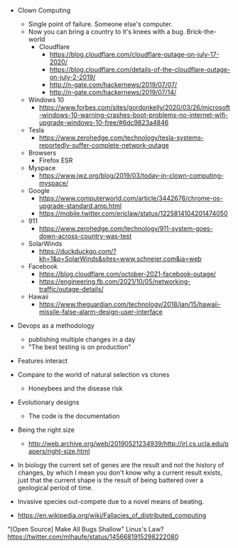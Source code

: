 - Clown Computing
  - Single point of failure. Someone else's computer.
  - Now you can bring a country to it's knees with a bug. Brick-the-world
    - Cloudflare
      - https://blog.cloudflare.com/cloudflare-outage-on-july-17-2020/
      - https://blog.cloudflare.com/details-of-the-cloudflare-outage-on-july-2-2019/
      - http://n-gate.com/hackernews/2019/07/07/
      - http://n-gate.com/hackernews/2019/07/14/
  - Windows 10
    - https://www.forbes.com/sites/gordonkelly/2020/03/26/microsoft-windows-10-warning-crashes-boot-problems-no-internet-wifi-upgrade-windows-10-free/#6dc9823a4846
  - Tesla
    - https://www.zerohedge.com/technology/tesla-systems-reportedly-suffer-complete-network-outage
  - Browsers
    - Firefox ESR
  - Myspace
    - https://www.jwz.org/blog/2019/03/today-in-clown-computing-myspace/
  - Google
    - https://www.computerworld.com/article/3442676/chrome-os-upgrade-standard.amp.html
    - https://mobile.twitter.com/ericlaw/status/1225814104201474050
  - 911
    - https://www.zerohedge.com/technology/911-system-goes-down-across-country-was-test
  - SolarWinds
    - https://duckduckgo.com/?kh=1&q=SolarWinds&sites=www.schneier.com&ia=web
  - Facebook
    - https://blog.cloudflare.com/october-2021-facebook-outage/
    - https://engineering.fb.com/2021/10/05/networking-traffic/outage-details/
  - Hawaii
    - https://www.theguardian.com/technology/2018/jan/15/hawaii-missile-false-alarm-design-user-interface
- Devops as a methodology
  - publishing multiple changes in a day
  - "The best testing is on production"

- Features interact

- Compare to the world of natural selection vs clones
  - Honeybees and the disease risk

- Evolutionary designs
  - The code is the documentation

- Being the right size
  - http://web.archive.org/web/20190521234939/http://irl.cs.ucla.edu/papers/right-size.html

- In biology the current set of genes are the result and not the history of changes, by which I mean 
  you don't know why a current result exists, just that the current shape is the result of being battered
  over a geological period of time.
- Invasive species out-compete due to a novel means of beating.

- https://en.wikipedia.org/wiki/Fallacies_of_distributed_computing



"[Open Source] Make All Bugs Shallow" Linus's Law?
https://twitter.com/mlhaufe/status/1456681915298222080